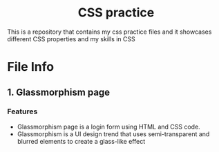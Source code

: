 <h1 align="center">CSS practice</h1>
This is a repository that contains my css practice files and it showcases different CSS properties and my skills in CSS

# File Info

## 1. Glassmorphism page 
### Features
- Glassmorphism page is a login form using HTML and CSS code.
- Glassmorphism is a UI design trend that uses semi-transparent and blurred elements to create a glass-like effect

